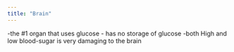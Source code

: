 ```yaml
---
title: "Brain"
---
```

-the #1 organ that uses glucose - has no storage of glucose
-both High and low blood-sugar is very damaging to the brain

